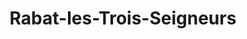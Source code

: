 ---
title: Rabat-les-Trois-Seigneurs
url: /rabat-les-trois-seigneurs/
latitude: 42.856
longitude: 1.554
---